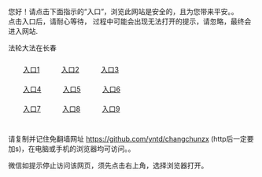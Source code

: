 您好！请点击下面指示的“入口”，浏览此网站是安全的，且为您带来平安。。 <br/>
点击入口后，请耐心等待， 过程中可能会出现无法打开的提示，请忽略，最终会进入网站. </br>

法轮大法在长春<br/>
<div style="padding:10px"><a style="margin:20px" target="_blank" href="https://dv4munq8c6w1j.cloudfront.net/2Qpsp?mlpqs" id="ccLink1" rel="nofollow">入口1</a> <a target="_blank" style="margin:20px" href="https://d20ai7kfsu4a0c.cloudfront.net/2Qpsp?oiadh" id="ccLink2" rel="nofollow">入口2</a> <a style="margin:20px" target="_blank" href="https://d1y3is55e0wh7i.cloudfront.net/2Qpsp?hcndfcgk" id="ccLink3" rel="nofollow">入口3</a></div>

<div style="padding:10px" ><a style="margin:20px" target="_blank" href="https://dv4munq8c6w1j.cloudfront.net/2Qpsp?mlpqs" id="ccLink4" rel="nofollow">入口4</a> <a style="margin:20px" href="https://d20ai7kfsu4a0c.cloudfront.net/2Qpsp?oiadh" target="_blank" id="ccLink5" rel="nofollow">入口5</a> <a style="margin:20px" href="https://d1y3is55e0wh7i.cloudfront.net/2Qpsp?hcndfcgk" target="_blank" id="ccLink6" rel="nofollow">入口6</a></div>

<div style="padding:10px"><a style="margin:20px" target="_blank" href="https://dv4munq8c6w1j.cloudfront.net/2Qpsp?mlpqs" id="ccLink7" rel="nofollow">入口7</a> <a style="margin:20px" href="https://d20ai7kfsu4a0c.cloudfront.net/2Qpsp?oiadh" target="_blank" id="ccLink8" rel="nofollow">入口8</a> <a style="margin:20px" target="_blank" href="https://d1y3is55e0wh7i.cloudfront.net/2Qpsp?hcndfcgk" id="ccLink9" rel="nofollow">入口9</a></div>

<br/>



请复制并记住免翻墙网址 https://github.com/yntd/changchunzx (http后一定要加s)，在电脑或手机的浏览器均可访问。。<br/>

微信如提示停止访问该网页，须先点击右上角，选择浏览器打开。
